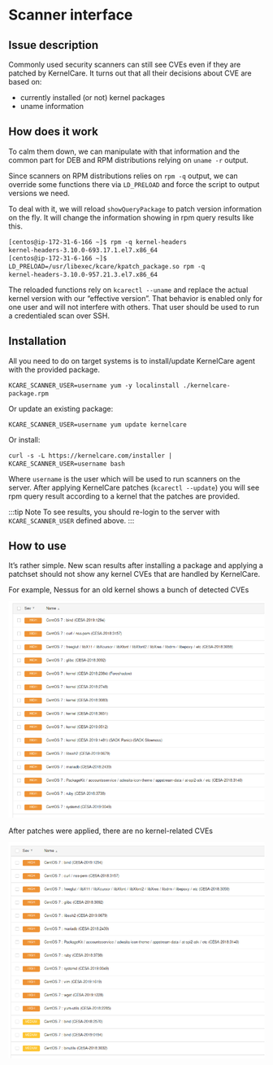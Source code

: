 # Scanner interface

## Issue description

Commonly used security scanners can still see CVEs even if they are patched by KernelCare. It turns out that all their decisions about CVE are based on:

* currently installed (or not) kernel packages
* uname information

## How does it work

To calm them down, we can manipulate with that information and the common part for DEB and RPM distributions relying on `uname -r` output.

Since scanners on RPM distributions relies on `rpm -q` output, we can override some functions there via `LD_PRELOAD` and force the script to output versions we need.

To deal with it, we will reload `showQueryPackage` to patch version information on the fly. It will change the information showing in rpm query results like this.

```
[centos@ip-172-31-6-166 ~]$ rpm -q kernel-headers
kernel-headers-3.10.0-693.17.1.el7.x86_64
[centos@ip-172-31-6-166 ~]$ LD_PRELOAD=/usr/libexec/kcare/kpatch_package.so rpm -q
kernel-headers-3.10.0-957.21.3.el7.x86_64
```

The reloaded functions rely on `kcarectl --uname` and replace the actual kernel version with our “effective version”.
That behavior is enabled only for one user and will not interfere with others. That user should be used to run a credentialed scan over SSH.

## Installation

All you need to do on target systems is to install/update KernelCare agent with the provided package.

```
KCARE_SCANNER_USER=username yum -y localinstall ./kernelcare-package.rpm
```
Or update an existing package:

```
KCARE_SCANNER_USER=username yum update kernelcare
```

Or install:

```
curl -s -L https://kernelcare.com/installer | KCARE_SCANNER_USER=username bash
```

Where `username` is the user which will be used to run scanners on the server.
After applying KernelCare patches (`kcarectl --update`) you will see rpm query result according to a kernel that the patches are provided.

:::tip Note
To see results, you should re-login to the server with `KCARE_SCANNER_USER` defined above.
:::

## How to use

It’s rather simple. New scan results after installing a package and applying a patchset should not show any kernel CVEs that are handled by KernelCare.

For example, Nessus for an old kernel shows a bunch of detected CVEs

![](/images/scanner-manipulation-before.png)

After patches were applied, there are no kernel-related CVEs

![](/images/scanner-manipulation-after.png)
